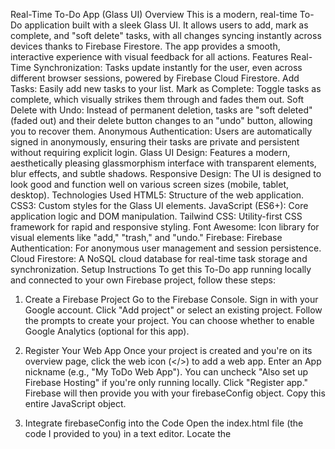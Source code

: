 Real-Time To-Do App (Glass UI)
Overview
This is a modern, real-time To-Do application built with a sleek Glass UI. It allows users to add, mark as complete, and "soft delete" tasks, with all changes syncing instantly across devices thanks to Firebase Firestore. The app provides a smooth, interactive experience with visual feedback for all actions.
Features
Real-Time Synchronization: Tasks update instantly for the user, even across different browser sessions, powered by Firebase Cloud Firestore.
Add Tasks: Easily add new tasks to your list.
Mark as Complete: Toggle tasks as complete, which visually strikes them through and fades them out.
Soft Delete with Undo: Instead of permanent deletion, tasks are "soft deleted" (faded out) and their delete button changes to an "undo" button, allowing you to recover them.
Anonymous Authentication: Users are automatically signed in anonymously, ensuring their tasks are private and persistent without requiring explicit login.
Glass UI Design: Features a modern, aesthetically pleasing glassmorphism interface with transparent elements, blur effects, and subtle shadows.
Responsive Design: The UI is designed to look good and function well on various screen sizes (mobile, tablet, desktop).
Technologies Used
HTML5: Structure of the web application.
CSS3: Custom styles for the Glass UI elements.
JavaScript (ES6+): Core application logic and DOM manipulation.
Tailwind CSS: Utility-first CSS framework for rapid and responsive styling.
Font Awesome: Icon library for visual elements like "add," "trash," and "undo."
Firebase:
Firebase Authentication: For anonymous user management and session persistence.
Cloud Firestore: A NoSQL cloud database for real-time task storage and synchronization.
Setup Instructions
To get this To-Do app running locally and connected to your own Firebase project, follow these steps:
1. Create a Firebase Project
Go to the Firebase Console.
Sign in with your Google account.
Click "Add project" or select an existing project.
Follow the prompts to create your project. You can choose whether to enable Google Analytics (optional for this app).
2. Register Your Web App
Once your project is created and you're on its overview page, click the web icon (</>) to add a web app.
Enter an App nickname (e.g., "My ToDo Web App"). You can uncheck "Also set up Firebase Hosting" if you're only running locally.
Click "Register app."
Firebase will then provide you with your firebaseConfig object. Copy this entire JavaScript object.
3. Integrate firebaseConfig into the Code
Open the index.html file (the code I provided to you) in a text editor.
Locate the <script type="module"> block near the end of the <body>.
Find the const firebaseConfig = { ... }; placeholder.
Paste your copied firebaseConfig object from the Firebase Console, replacing the placeholder. It should look something like this:
const firebaseConfig = {
  apiKey: "AIzaSyCCRxE1rEcfBaDDfiMLGxJv3OzayfoKdlE",
  authDomain: "to-do-b88d9.firebaseapp.com",
  projectId: "to-do-b88d9",
  storageBucket: "to-do-b88d9.firebasestorage.app",
  messagingSenderId: "930590755387",
  appId: "1:930590755387:web:4fd3ffabd9cadce05cea1e",
  measurementId: "G-82WJ2HMWTY" // This line is optional if you don't use Analytics
};



4. Enable Firebase Authentication
In your Firebase Console, navigate to Build > Authentication from the left menu.
Click "Get started."
Go to the "Sign-in method" tab.
Find "Anonymous" in the list and enable it. Click "Save."
5. Set Up Cloud Firestore Database and Security Rules
In your Firebase Console, navigate to Build > Firestore Database from the left menu.
Click "Create database."
Select "Start in test mode" (for quick setup; remember to review rules for production).
Choose a Cloud Firestore location (e.g., asia-south1).
Once the database is provisioned, go to the Rules tab.
Replace the default rules with the following to ensure proper user-specific data access for this app:
rules_version = '2';
service cloud.firestore {
  match /databases/{database}/documents {
    // Allow read/write if the user is authenticated and is accessing their own data
    match /artifacts/{appId}/users/{userId}/tasks/{document=**} {
      allow read, write: if request.auth != null && request.auth.uid == userId;
    }
  }
}



Click "Publish" to apply the rules.
6. Run the Application
Save the index.html file (with your updated firebaseConfig).
Open the index.html file directly in your web browser. You can usually do this by double-clicking the file or dragging it into a browser window.
Your To-Do app should now load, connect to Firebase, and allow you to add and manage tasks in real-time!
Usage
Add Task: Type your task into the input field and press "Add Task" or Enter.
Mark Complete/Incomplete: Click the checkbox next to a task to toggle its completion status. Completed tasks will be struck through and faded.
Soft Delete/Undo: Click the trash can icon next to a task to "soft delete" it. The task will fade significantly, and the icon will change to an "undo" arrow. Click the undo arrow to restore the task.
Customization
Styling: Modify the CSS within the <style> tags or add/change Tailwind CSS classes in the HTML to alter the look and feel.
Firebase Integration: For advanced use cases, explore more Firebase features like Email/Password authentication, Cloud Functions, etc. You would need to update the JavaScript code accordingly.
License
This project is open-source and available under the MIT License.
